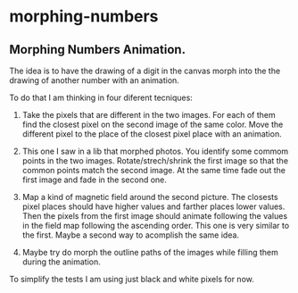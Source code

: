 # morphing-numbers
## Morphing Numbers Animation.

The idea is to have the drawing of a digit in the canvas morph into the the drawing of another number with an animation.

To do that I am thinking in four diferent tecniques:

1. Take the pixels that are different in the two images. For each of them find the closest pixel on the second image of the same color. Move the different pixel to the place of the closest pixel place with an animation.

2. This one I saw in a lib that morphed photos. You identify some commom points in the two images. Rotate/strech/shrink the first image so that the common points match the second image. At the same time fade out the first image and fade in the second one.

3. Map a kind of magnetic field around the second picture. The closests pixel places should have higher values and farther places lower values. Then the pixels from the first image should animate following the values in the field map following the ascending order. This one is very similar to the first. Maybe a second way to acomplish the same idea.

4. Maybe try do morph the outline paths of the images while filling them during the animation.

To simplify the tests I am using just black and white pixels for now.
